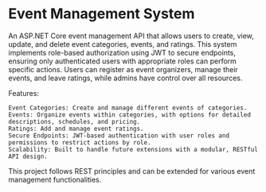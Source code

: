 # Event Management System

An ASP.NET Core event management API that allows users to create, view, update, and delete event categories, events, and ratings. This system implements role-based authorization using JWT to secure endpoints, ensuring only authenticated users with appropriate roles can perform specific actions. Users can register as event organizers, manage their events, and leave ratings, while admins have control over all resources.

Features:

    Event Categories: Create and manage different events of categories.
    Events: Organize events within categories, with options for detailed descriptions, schedules, and pricing.
    Ratings: Add and manage event ratings.
    Secure Endpoints: JWT-based authentication with user roles and permissions to restrict actions by role.
    Scalability: Built to handle future extensions with a modular, RESTful API design.

This project follows REST principles and can be extended for various event management functionalities.
